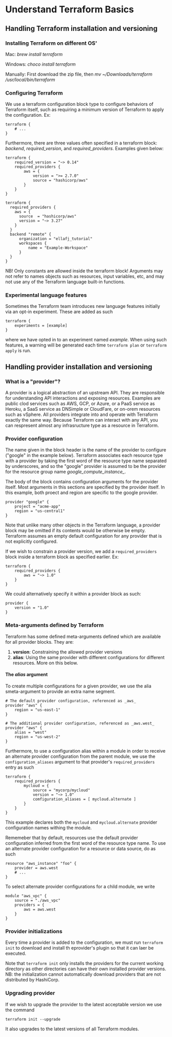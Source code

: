 # Understand Terraform Basics

## Handling Terraform installation and versioning

### Installing Terraform on different OS'
Mac: *brew install terraform*

Windows: *choco install terraform*

Manually: First download the zip file, then *mv ~/Downloads/terraform /usr/local/bin/terraform*

### Configuring Terraform
We use a terraform configuration block type to configure behaviors of Terraform itself, such as requiring a minimum version of Terraform to apply the configuration. Ex: 

```
terraform {
    # ...
}
```

Furthermore, there are three values often specified in a terraform block: *backend*, *required_version*, and *required_providers*. Examples given below:

```
terraform {
    required_version = "~> 0.14"
    required_providers {
        aws = {
            version = ">= 2.7.0"
            source = "hashicorp/aws"
        }
    }
}
```

```
terraform {
  required_providers {
    aws = {
      source  = "hashicorp/aws"
      version = "~> 3.27"
    }
  }
  backend "remote" {
      organization = "ellafj_tutorial"
      workspaces {
          name = "Example-Workspace"
      }
  }
}
```

NB! Only constants are allowed inside the terraform block! Arguments may not refer to names objects such as resources, input variables, etc, and may not use any of the Terraform language built-in functions. 

### Experimental language features
Sometimes the Terraform team introduces new language features initially via an opt-in experiment. These are added as such

```
terraform {
    experiments = [example]
}
```

where we have opted in to an experiment named *example*. When using such features, a warning will be generated each time `terraform plan` or `terraform apply` is run. 

## Handling provider installation and versioning

### What is a "provider"?
A provider is a logical abstraction of an upstream API. They are responsible for understanding API interactions and exposing resources. Examples are public clod services such as AWS, GCP, or Azure, or a PaaS service as Heroku, a SaaS service as DNSimple or CloudFare, or on-orem resources such as vSphere. All providers integrate into and operate with Terraform exactly the same way. Because Terraform can interact with any API, you can respresent almost any infrasructure type as a resource in Terraform. 

### Provider configuration
The name given in the block header is the name of the provider to configure ("google" in the example below). Terraform associates each resource type with a provider by taking the first word of the resource type name separated by underscores, and so the "google" provider is assumed to be the provider for the resource group name *google_compute_instance_*.

The body of the block contains configuration arguments for the provider itself. Most arguments in this sections are specified by the provider itself. In this example, both proect and region are specific to the google provider. 

```
provider "google" {
    project = "acme-app"
    region = "us-central1"
}
```

Note that unlike many other objects in the Terraform language, a provider block may be omitted if its contents would be otherwise be empty. Terraform assumes an empty default configuration for any provider that is not explicitly configured. 

If we wish to constrain a provider version, we add a `required_providers` block inside a terraform block as specified earlier. Ex:

```
terraform {
    required_providers {
        aws = "~> 1.0"
    }
}
```

We could alternatively specify it within a provider block as such:

```
provider {
    version = "1.0"
}
```

### Meta-arguments defined by Terraform
Terraform has some defined meta-arguments defined which are available for all provider blocks. They are:
1) **version**: Constraining the allowed provider versions
2) **alias**: Using the same provider with different configurations for different resources. More on this below.

#### The *alias* argument
To create multiple configurations for a given provider, we use the alia smeta-argument to provide an extra name segment. 

```
# The default provider configuration, referenced as _aws_
provider "aws" {
    region = "us-east-1"
}

# The additional provider configuration, referenced as _aws.west_
provider "aws" {
    alias = "west"
    region = "us-west-2"
}
```

Furthermore, to use a configuration alias within a module in order to receive an alternate provider configuration from the parent module, we use the `configuration_aliases` argument to that provider's `required_providers` entry as such

```
terraform {
    required_providers {
        mycloud = {
            source = "mycorp/mycloud"
            version = "~> 1.0"
            comfiguration_aliases = [ mycloud.alternate ]
        }
    }
}
```
This example declares both the `mycloud` and `mycloud.alternate` provider configuration names withing the module.

Rememeber that by default, resources use the default provider configuration inferred from the first word of the resource type name. To use an alternate provider configuration for a resource or data source, do as such 

```
resource "aws_instance" "foo" {
    provider = aws.west
    # ...
}
```

To select alternate provider configurations for a child module, we write

```
module "aws_vpc" {
    source = "./aws_vpc"
    providers = {
        aws = aws.west
    }
}
```

### Provider initializations
Every time a provider is added to the configuration, we must run `terraform init` to download and install th eprovider's plugin so that it can laer be executed. 

Note that `terraform init` only installs the providers for the current working directory as other directories can have their own installed provider versions. NB: the initialization cannot automatically download providers that are not distributed by HashiCorp.

### Upgrading provider
If we wish to upgrade the provider to the latest acceptable version we use the command 

```
terraform init --upgrade
```

It also upgrades to the latest versions of all Terraform modules.


